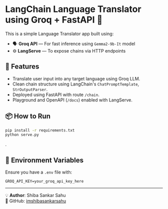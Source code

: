 
# LangChain Language Translator using Groq + FastAPI 🚀

This is a simple Language Translator app built using:

- 🗣️ **Groq API** — For fast inference using `Gemma2-9b-It` model
- ⚙️ **LangServe** — To expose chains via HTTP endpoints

## 🔧 Features

- Translate user input into any target language using Groq LLM.
- Clean chain structure using LangChain's `ChatPromptTemplate`, `StrOutputParser`.
- Deployed using FastAPI with route `/chain`.
- Playground and OpenAPI (`/docs`) enabled with LangServe.

## 📦 How to Run

```bash
pip install -r requirements.txt
python serve.py
```
.

## 🔑 Environment Variables

Ensure you have a `.env` file with:
```env
GROQ_API_KEY=your_groq_api_key_here
```

---

💡 **Author**: Shiba Sankar Sahu  
🔗 GitHub: [imshibasankarsahu](https://github.com/imshibasankarsahu)
